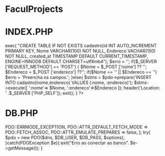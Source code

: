 # FaculProjects
# INDEX.PHP

 <?php
require_once __DIR__ ."/db.php";

$pdo->exec( "CREATE TABLE IF NOT EXISTS cadastro(id INT AUTO_INCREMENT PRIMARY KEY, Nome VARCHAR(100) NOT NULL, Endereco VACHAR(150) NOT NULL, created_at TIMESTAMP DEFAULT CURRENT_TIMESTAMP, ENGINE=INNODB DEFAULT CHARSET=utf8mb4");
$erro = '';
if($_SERVER ['REQUEST_METHOD'] == 'POST') {
    $Nome = $_POST ['nome'] ?? '';
    $Endereco = $_POST ['endereco'] ??'';
    if($Nome == '' || $Endereco == '') 
        $erro = 'Preencha os campos.';
    }else{
        $stms = $pdo->prepare('INSERT INTO cadastro(nome,endereco) VALUES (:nome, :endereco)');
        $stms->execute([
            ':nome'=> $Nome,
            ':endereco'=>$Endereco
        ]);
        header('Location: ' .$_SERVER
        ['PHP_SELF']);
        exit();
    }
?>
#  DB.PHP

 
<?php

$DB_HOST = "localhost"; 
$DB_NAME = "cad";
$DB_USER = "root";
$DB_PASS = "";
$dns = "mysql:host=$DB_HOST;dbname=$DB_NAME;charset=utf8mb4; ";

$options = [
    PDO::ATTR_ERRMODE => PDO::ERRMODE_EXCEPTION,
    PDO::ATTR_DEFAULT_FETCH_MODE => PDO::FETCH_ASSOC,
    PDO::ATTR_EMULATE_PREPARES => false,
];
try{
    $pdo = new PDO($dns, $DB_USER, $DB_PASS, $options);
}catch(PDOException $e){
    exit("Erro ao conectar ao banco". $e->getMessage());
}
